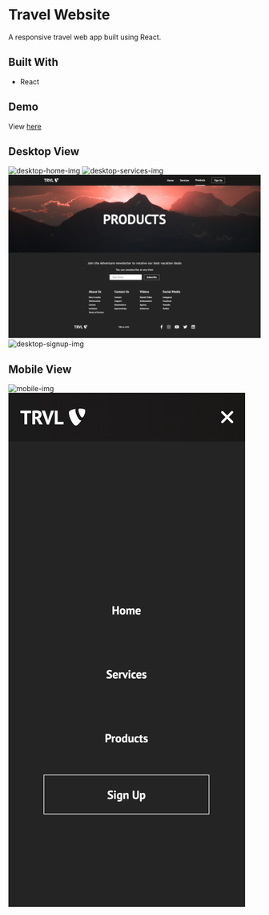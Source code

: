 <h1>Travel Website</h1>
<p>A responsive travel web app built using React.</p>

<h2>Built With</h2>
<ul>
   <li>React</li>
</ul>

<h2>Demo</h2>
View <a href="https://jiaxintan1010.github.io/travel-website/">here</a>

<h2>Desktop View</h2>
<img src="./public/images/desktop-home.png" alt="desktop-home-img">
<img src="./public/images/desktop-services.png" alt="desktop-services-img">
<img src="./public/images/desktop-products.png" alt="desktop-products-img">
<img src="./public/images/desktop-signup.png" alt="desktop-signup-img">

<h2>Mobile View</h2>
<img src="./public/images/mobile.png" alt="mobile-img">
<img src="./public/images/mobile-overlay-nav.png" alt="mobile-overlay-nav-img">
